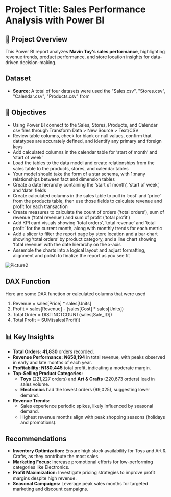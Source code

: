 # Project Title: Sales Performance Analysis with Power BI

## 📌 Project Overview

This Power BI report analyzes **Mavin Toy's sales performance**, highlighting revenue trends, product performance, and store location insights for data-driven decision-making.

## Dataset
- **Source:** A total of four datasets were used the "Sales.csv", "Stores.csv", "Calendar.csv", "Products.csv" from

## 🚀 Objectives

- Using Power BI connect to the Sales, Stores, Products, and Calendar csv files through Transform Data > New Source > Text/CSV 
- Review table columns, check for blank or null values, confirm that datatypes are accurately defined, and identify any primary and foreign keys
- Add calculated columns in the calendar table for ‘start of month’ and ‘start of week’
- Load the tables to the data model and create relationships from the sales table to the products, stores, and calendar tables
- Your model should take the form of a star schema, with 1:many relationships between fact and dimension tables
- Create a date hierarchy containing the ‘start of month’, ‘start of week’, and ‘date’ fields
- Create calculated columns in the sales table to pull in ‘cost’ and ‘price’ from the products table, then use those fields to calculate revenue and profit for each transaction
- Create measures to calculate the count of orders (‘total orders’), sum of revenue (‘total revenue’) and sum of profit (‘total profit’)
- Add KPI card visuals showing ‘total orders’, ‘total revenue’ and ‘total profit’ for the current month, along with monthly trends for each metric
- Add a slicer to filter the report page by store location and a bar chart showing ‘total orders’ by product category, and a line chart showing ‘total revenue’ with the date hierarchy on the x-axis
- Assemble the charts into a logical layout and adjust formatting, alignment and polish to finalize the report as you see fit

![Picture2](https://github.com/user-attachments/assets/700e7631-8710-4c59-aa5c-5ff4d2b0ea9c)

## DAX Function
Here are some DAX function or calculated columns that were used
1. Revenue = sales[Price] * sales[Units] 
2. Profit = sales[Revenue] - (sales[Cost] * sales[Units])
3. Total Order = DISTINCTCOUNT(sales[Sale_ID])
4. Total Profit = SUM(sales[Profit])

## 📊 Key Insights

- **Total Orders:** **41,830** orders recorded.
- **Revenue Performance:** **₦658,194** in total revenue, with peaks observed in early and late months of each year.
- **Profitability:** **₦180,445** total profit, indicating a moderate margin.
- **Top-Selling Product Categories:**
  - **Toys** (221,227 orders) and **Art & Crafts** (220,673 orders) lead in sales volume.
  - **Electronics** had the lowest orders (99,025), suggesting lower demand.
- **Revenue Trends:**
  - Sales experience periodic spikes, likely influenced by seasonal demand.
  - Highest revenue months align with peak shopping seasons (holidays and promotions).

## Recommendations

- **Inventory Optimization:** Ensure high stock availability for Toys and Art & Crafts, as they contribute the most sales.
- **Marketing Focus:** Increase promotional efforts for low-performing categories like Electronics.
- **Profit Maximization:** Investigate pricing strategies to improve profit margins despite high revenue.
- **Seasonal Campaigns:** Leverage peak sales months for targeted marketing and discount campaigns.



